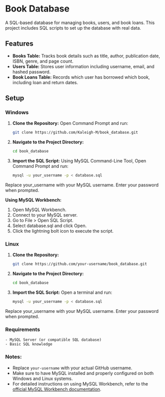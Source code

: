 # Book Database

A SQL-based database for managing books, users, and book loans. This project includes SQL scripts to set up the database with real data.

## Features

- **Books Table:** Tracks book details such as title, author, publication date, ISBN, genre, and page count.
- **Users Table:** Stores user information including username, email, and hashed password.
- **Book Loans Table:** Records which user has borrowed which book, including loan and return dates.

## Setup

### Windows

1. **Clone the Repository:**
   Open Command Prompt and run:
   ```bash
   git clone https://github.com/Kaleigh-M/book_database.git

2. **Navigate to the Project Directory:**
   ```bash
   cd book_database

3. **Import the SQL Script:**
    Using MySQL Command-Line Tool, Open Command Prompt and run:
   ```bash
   mysql -u your_username -p < database.sql

Replace your_username with your MySQL username. Enter your password when prompted.

   **Using MySQL Workbench:**

1. Open MySQL Workbench.
2. Connect to your MySQL server.
3. Go to File > Open SQL Script.
4. Select database.sql and click Open.
5. Click the lightning bolt icon to execute the script.


### Linux

1. **Clone the Repository:**
   ```bash
   git clone https://github.com/your-username/book_database.git

2. **Navigate to the Project Directory:**
   ```bash
   cd book_database

3. **Import the SQL Script:**
Open a terminal and run:
   ```bash
   mysql -u your_username -p < database.sql
Replace your_username with your MySQL username. Enter your password when prompted.


### Requirements

    - MySQL Server (or compatible SQL database)
    - Basic SQL knowledge


### Notes:
- Replace `your-username` with your actual GitHub username.
- Make sure to have MySQL installed and properly configured on both Windows and Linux systems.
- For detailed instructions on using MySQL Workbench, refer to the [official MySQL Workbench documentation](https://dev.mysql.com/doc/workbench/en/).
